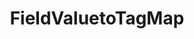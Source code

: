 ---
optionsClassName: FieldValuetoTagMapOptions
optionsClassFullName: MigrationTools.Tools.FieldValuetoTagMapOptions
configurationSamples:
- name: confinguration.json
  description: 
  code: >-
    {
      "MigrationTools": {
        "CommonTools": {
          "FieldMappingTool": {
            "FieldMaps": [
              {
                "FieldMapType": "FieldValuetoTagMap",
                "sourceField": "Microsoft.VSTS.CMMI.Blocked",
                "pattern": "Yes",
                "formatExpression": "{0}",
                "ApplyTo": [
                  "SomeWorkItemType"
                ]
              }
            ]
          }
        }
      }
    }
  sampleFor: MigrationTools.Tools.FieldValuetoTagMapOptions
- name: defaults
  description: 
  code: >-
    {
      "MigrationTools": {
        "CommonTools": {
          "FieldMappingTool": {
            "FieldMapDefaults": {
              "FieldValuetoTagMap": {
                "ApplyTo": [
                  "SomeWorkItemType"
                ],
                "formatExpression": "{0}",
                "pattern": "Yes",
                "sourceField": "Microsoft.VSTS.CMMI.Blocked"
              }
            }
          }
        }
      }
    }
  sampleFor: MigrationTools.Tools.FieldValuetoTagMapOptions
- name: Classic
  description: 
  code: >-
    {
      "$type": "FieldValuetoTagMapOptions",
      "sourceField": "Microsoft.VSTS.CMMI.Blocked",
      "pattern": "Yes",
      "formatExpression": "{0}",
      "ApplyTo": [
        "SomeWorkItemType"
      ]
    }
  sampleFor: MigrationTools.Tools.FieldValuetoTagMapOptions
description: missng XML code comments
className: FieldValuetoTagMap
typeName: FieldMaps
architecture: 
options:
- parameterName: ApplyTo
  type: List
  description: missng XML code comments
  defaultValue: missng XML code comments
- parameterName: formatExpression
  type: String
  description: missng XML code comments
  defaultValue: missng XML code comments
- parameterName: pattern
  type: String
  description: missng XML code comments
  defaultValue: missng XML code comments
- parameterName: sourceField
  type: String
  description: missng XML code comments
  defaultValue: missng XML code comments
status: missng XML code comments
processingTarget: missng XML code comments
classFile: /src/MigrationTools.Clients.AzureDevops.ObjectModel/Tools/FieldMappingTool/FieldMaps/FieldValuetoTagMap.cs
optionsClassFile: /src/MigrationTools/Tools/FieldMappingTool/FieldMaps/FieldValuetoTagMapOptions.cs

redirectFrom:
- /Reference/FieldMaps/FieldValuetoTagMapOptions/
layout: reference
toc: true
permalink: /Reference/FieldMaps/FieldValuetoTagMap/
title: FieldValuetoTagMap
categories:
- FieldMaps
- 
topics:
- topic: notes
  path: /docs/Reference/FieldMaps/FieldValuetoTagMap-notes.md
  exists: false
  markdown: ''
- topic: introduction
  path: /docs/Reference/FieldMaps/FieldValuetoTagMap-introduction.md
  exists: false
  markdown: ''

---